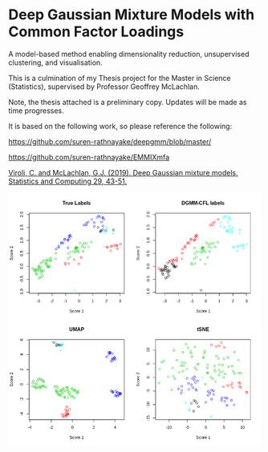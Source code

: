 # Deep Gaussian Mixture Models with Common Factor Loadings

A model-based method enabling dimensionality reduction, unsupervised clustering, and visualisation.

This is a culmination of my Thesis project for the Master in Science (Statistics), supervised by Professor Geoffrey McLachlan.

Note, the thesis attached is a preliminary copy. Updates will be made as time progresses.

It is based on the following work, so please reference the following:

https://github.com/suren-rathnayake/deepgmm/blob/master/

https://github.com/suren-rathnayake/EMMIXmfa

[Viroli, C. and McLachlan, G.J. (2019). Deep Gaussian mixture models. Statistics and Computing 29, 43-51.](https://link.springer.com/article/10.1007/s11222-017-9793-z)

![](goolam_et_al.png)
